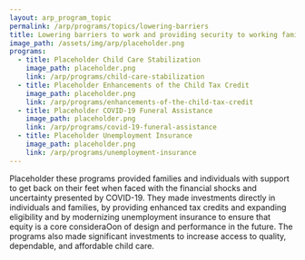 ```yaml
---
layout: arp_program_topic
permalink: /arp/programs/topics/lowering-barriers
title: Lowering barriers to work and providing security to working families
image_path: /assets/img/arp/placeholder.png
programs:
  - title: Placeholder Child Care Stabilization
    image_path: placeholder.png
    link: /arp/programs/child-care-stabilization
  - title: Placeholder Enhancements of the Child Tax Credit
    image_path: placeholder.png
    link: /arp/programs/enhancements-of-the-child-tax-credit
  - title: Placeholder COVID-19 Funeral Assistance
    image_path: placeholder.png
    link: /arp/programs/covid-19-funeral-assistance
  - title: Placeholder Unemployment Insurance
    image_path: placeholder.png
    link: /arp/programs/unemployment-insurance
---
```


Placeholder these programs provided families and individuals with support to get back on their
feet when faced with the financial shocks and uncertainty presented by COVID-19.
They made investments directly in individuals and families, by providing enhanced tax
credits and expanding eligibility and by modernizing unemployment insurance to
ensure that equity is a core consideraOon of design and performance in the future.
The programs also made significant investments to increase access to quality,
dependable, and affordable child care.
